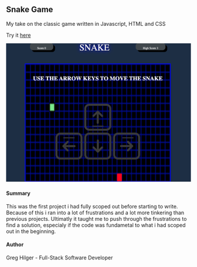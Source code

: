 ## Snake Game

My take on the classic game written in Javascript, HTML and CSS

Try it [here](https://ghilger16.github.io/GH-Snake-Game/)

![](Images/preview.png)

#### Summary

This was the first project i had fully scoped out before starting to write. Because of this
i ran into a lot of frustrations and a lot more tinkering than previous projects. Ultimatly it taught me
to push through the frustrations to find a solution, especialy if the code was fundametal to what i had scoped out
in the beginning.  


#### Author

Greg Hilger - Full-Stack Software Developer 
